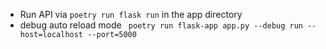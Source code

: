 - Run API via `poetry run flask run` in the app directory
- debug auto reload mode ` poetry run flask-app app.py --debug run --host=localhost --port=5000`
